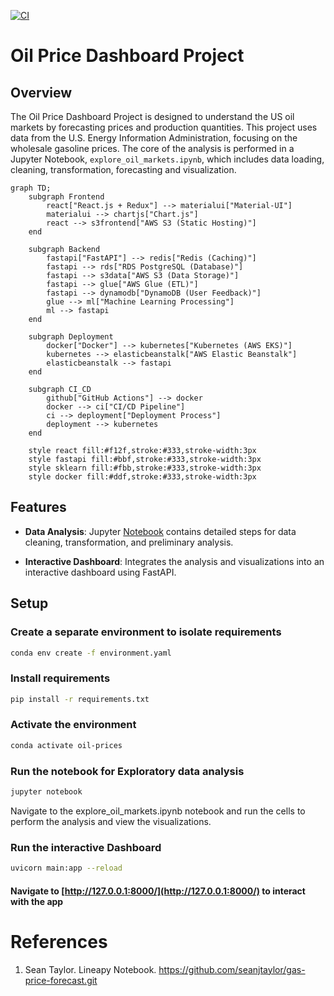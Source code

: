 [![CI](https://github.com/LNshuti/oil-price-dashboard/actions/workflows/ci.yml/badge.svg)](https://github.com/LNshuti/oil-price-dashboard/actions/workflows/ci.yml)

# Oil Price Dashboard Project

## Overview

The Oil Price Dashboard Project is designed to understand the US oil markets by forecasting prices and production quantities. This project uses data from the U.S. Energy Information Administration, focusing on the wholesale gasoline prices. The core of the analysis is performed in a Jupyter Notebook, `explore_oil_markets.ipynb`, which includes data loading, cleaning, transformation, forecasting and visualization.

```mermaid
graph TD;
    subgraph Frontend
        react["React.js + Redux"] --> materialui["Material-UI"]
        materialui --> chartjs["Chart.js"]
        react --> s3frontend["AWS S3 (Static Hosting)"]
    end

    subgraph Backend
        fastapi["FastAPI"] --> redis["Redis (Caching)"]
        fastapi --> rds["RDS PostgreSQL (Database)"]
        fastapi --> s3data["AWS S3 (Data Storage)"]
        fastapi --> glue["AWS Glue (ETL)"]
        fastapi --> dynamodb["DynamoDB (User Feedback)"]
        glue --> ml["Machine Learning Processing"]
        ml --> fastapi
    end

    subgraph Deployment
        docker["Docker"] --> kubernetes["Kubernetes (AWS EKS)"]
        kubernetes --> elasticbeanstalk["AWS Elastic Beanstalk"]
        elasticbeanstalk --> fastapi
    end

    subgraph CI_CD
        github["GitHub Actions"] --> docker
        docker --> ci["CI/CD Pipeline"]
        ci --> deployment["Deployment Process"]
        deployment --> kubernetes
    end

    style react fill:#f12f,stroke:#333,stroke-width:3px
    style fastapi fill:#bbf,stroke:#333,stroke-width:3px
    style sklearn fill:#fbb,stroke:#333,stroke-width:3px
    style docker fill:#ddf,stroke:#333,stroke-width:3px
```

## Features

- **Data Analysis**: Jupyter [Notebook]("https://github.com/LNshuti/oil-price-dashboard/blob/main/'explore_oil_markets.ipynb'") contains detailed steps for data cleaning, transformation, and preliminary analysis. 

- **Interactive Dashboard**: Integrates the analysis and visualizations into an interactive dashboard using FastAPI.

## Setup

### Create a separate environment to isolate requirements
```bash
conda env create -f environment.yaml
```

### Install requirements

```bash
pip install -r requirements.txt
```

### Activate the environment
```bash
conda activate oil-prices
```
### Run the notebook for Exploratory data analysis
```bash
jupyter notebook
```
Navigate to the explore_oil_markets.ipynb notebook and run the cells to perform the analysis and view the visualizations.

### Run the interactive Dashboard
```bash
uvicorn main:app --reload
```
#### Navigate to [http://127.0.0.1:8000/](http://127.0.0.1:8000/) to interact with the app

# References 
1. Sean Taylor. Lineapy Notebook. https://github.com/seanjtaylor/gas-price-forecast.git
